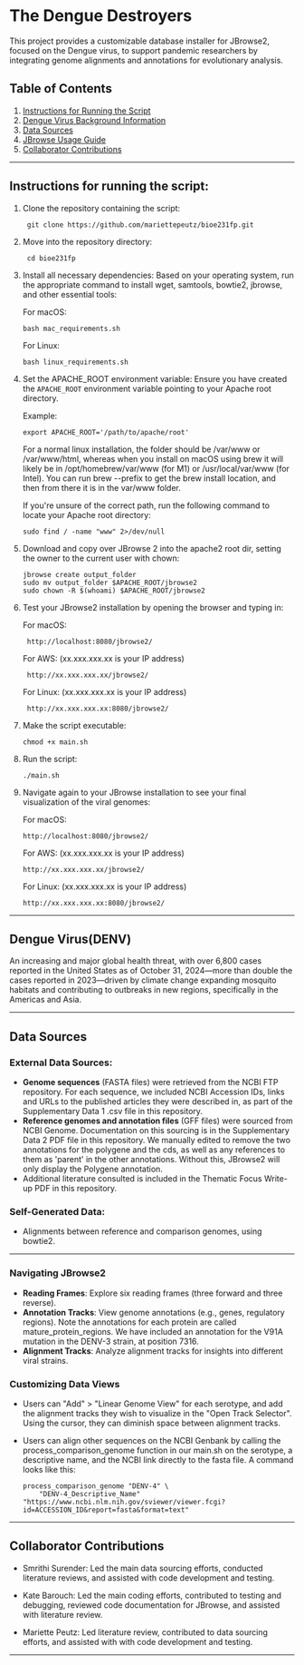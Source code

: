 # The Dengue Destroyers

This project provides a customizable database installer for JBrowse2, focused on the Dengue virus, to support pandemic researchers by integrating genome alignments and annotations for evolutionary analysis.

## **Table of Contents**
1. [Instructions for Running the Script](#instructions-for-running-the-script)
2. [Dengue Virus Background Information](#Dengue-Virus(DENV))
3. [Data Sources](#data-sources)
4. [JBrowse Usage Guide](#JBrowse-usage-guide)
5. [Collaborator Contributions](#collaborator-contributions)

---

## Instructions for running the script:

1. Clone the repository containing the script:
   
        git clone https://github.com/mariettepeutz/bioe231fp.git

2. Move into the repository directory:

        cd bioe231fp
   
4. Install all necessary dependencies:
   Based on your operating system, run the appropriate command to install wget, samtools, bowtie2, jbrowse, and other essential tools:

   For macOS:

       bash mac_requirements.sh
   For Linux:
   
       bash linux_requirements.sh

6. Set the APACHE_ROOT environment variable:
   Ensure you have created the `APACHE_ROOT` environment variable pointing to your Apache root directory.

      Example:
   
       export APACHE_ROOT='/path/to/apache/root'

   For a normal linux installation, the folder should be /var/www or /var/www/html, whereas when you install on macOS using brew it will likely be in /opt/homebrew/var/www (for M1) or /usr/local/var/www (for Intel). You can run brew --prefix to get the brew install location, and then from there it is in the var/www folder.

   If you're unsure of the correct path, run the following command to locate your Apache root directory:
   
       sudo find / -name "www" 2>/dev/null

7. Download and copy over JBrowse 2 into the apache2 root dir, setting the owner to the current user with chown:

       jbrowse create output_folder
       sudo mv output_folder $APACHE_ROOT/jbrowse2
       sudo chown -R $(whoami) $APACHE_ROOT/jbrowse2

8. Test your JBrowse2 installation by opening the browser and typing in:

      For macOS:
      
        http://localhost:8080/jbrowse2/
   
      For AWS: (xx.xxx.xxx.xx is your IP address)
      
        http://xx.xxx.xxx.xx/jbrowse2/
   
      For Linux: (xx.xxx.xxx.xx is your IP address)
      
        http://xx.xxx.xxx.xx:8080/jbrowse2/

10. Make the script executable:

        chmod +x main.sh

11. Run the script:

        ./main.sh

12. Navigate again to your JBrowse installation to see your final visualization of the viral genomes:

      For macOS:
      
        http://localhost:8080/jbrowse2/
   
      For AWS: (xx.xxx.xxx.xx is your IP address)
      
        http://xx.xxx.xxx.xx/jbrowse2/
   
      For Linux: (xx.xxx.xxx.xx is your IP address)
      
        http://xx.xxx.xxx.xx:8080/jbrowse2/

---

## Dengue Virus(DENV)

An increasing and major global health threat, with over 6,800 cases reported in the United States as of October 31, 2024—more than double the cases reported in 2023—driven by climate change expanding mosquito habitats and contributing to outbreaks in new regions, specifically in the Americas and Asia.

---


## Data Sources

### **External Data Sources**:
- **Genome sequences** (FASTA files) were retrieved from the NCBI FTP repository. For each sequence, we included NCBI Accession IDs, links and URLs to the published articles they were described in, as part of the Supplementary Data 1 .csv file in this repository.
- **Reference genomes and annotation files** (GFF files) were sourced from NCBI Genome. Documentation on this sourcing is in the Supplementary Data 2 PDF file in this repository. We manually edited to remove the two annotations for the polygene and the cds, as well as any references to them as 'parent' in the other annotations. Without this, JBrowse2 will only display the Polygene annotation. 
- Additional literature consulted is included in the Thematic Focus Write-up PDF in this repository. 

### **Self-Generated Data**:
- Alignments between reference and comparison genomes, using bowtie2.

---


### **Navigating JBrowse2**
- **Reading Frames**: Explore six reading frames (three forward and three reverse).
- **Annotation Tracks**: View genome annotations (e.g., genes, regulatory regions). Note the annotations for each protein are called mature_protein_regions. We have included an annotation for the V91A mutation in the DENV-3 strain, at position 7316.
- **Alignment Tracks**: Analyze alignment tracks for insights into different viral strains.

### **Customizing Data Views**
- Users can "Add" > "Linear Genome View" for each serotype, and add the alignment tracks they wish to visualize in the "Open Track Selector". Using the cursor, they can diminish space between alignment tracks.
- Users can align other sequences on the NCBI Genbank by calling the process_comparison_genome function in our main.sh on the serotype, a descriptive name, and the NCBI link directly to the fasta file. 
A command looks like this: 

      process_comparison_genome "DENV-4" \
          "DENV-4_Descriptive_Name" "https://www.ncbi.nlm.nih.gov/sviewer/viewer.fcgi?id=ACCESSION_ID&report=fasta&format=text" 


---

## Collaborator Contributions
- Smrithi Surender: Led the main data sourcing efforts, conducted literature reviews, and assisted with code development and testing.

- Kate Barouch: Led the main coding efforts, contributed to  testing and debugging, reviewed code documentation for JBrowse, and assisted with literature review.
  
- Mariette Peutz: Led literature review, contributed to data sourcing efforts, and assisted with with code development and testing.

---
